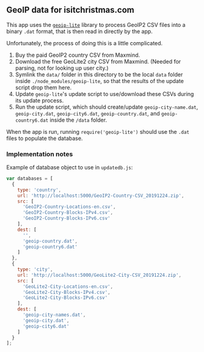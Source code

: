 ## GeoIP data for isitchristmas.com

This app uses the [`geoip-lite`](https://github.com/bluesmoon/node-geoip) library to process GeoIP2 CSV files into a binary `.dat` format, that is then read in directly by the app.

Unfortunately, the process of doing this is a little complicated.

1. Buy the paid GeoIP2 country CSV from Maxmind.
2. Download the free GeoLite2 city CSV from Maxmind. (Needed for parsing, not for looking up user city.)
3. Symlink the `data/` folder in this directory to be the local `data` folder inside `./node_modules/geoip-lite`, so that the results of the update script drop them here.
4. Update `geoip-lite`'s update script to use/download these CSVs during its update process.
5. Run the update script, which should create/update `geoip-city-name.dat`, `geoip-city.dat`, `geoip-city6.dat`, `geoip-country.dat`, and `geoip-country6.dat` inside the `/data` folder.

When the app is run, running `require('geoip-lite')` should use the `.dat` files to populate the database.


### Implementation notes

Example of database object to use in `updatedb.js`:

```javascript
var databases = [
  {
    type: 'country',
    url: 'http://localhost:5000/GeoIP2-Country-CSV_20191224.zip',
    src: [
      'GeoIP2-Country-Locations-en.csv',
      'GeoIP2-Country-Blocks-IPv4.csv',
      'GeoIP2-Country-Blocks-IPv6.csv'
    ],
    dest: [
      '',
      'geoip-country.dat',
      'geoip-country6.dat'
    ]
  },
  {
    type: 'city',
    url: 'http://localhost:5000/GeoLite2-City-CSV_20191224.zip',
    src: [
      'GeoLite2-City-Locations-en.csv',
      'GeoLite2-City-Blocks-IPv4.csv',
      'GeoLite2-City-Blocks-IPv6.csv'
    ],
    dest: [
      'geoip-city-names.dat',
      'geoip-city.dat',
      'geoip-city6.dat'
    ]
  }
];
```